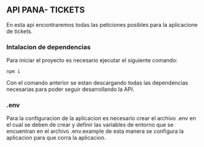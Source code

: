 ## API PANA- TICKETS

En esta api encontraremos todas las peticiones posibles para la aplicacione de tickets.

### Intalacion de dependencias

Para iniciar el proyecto es necesario ejecutar el siguiente comando:

```
npm i
```

Con el comando anterior se estan descargando todas las dependencias necesarias para poder seguir desarrollando la API.

### .env

Para la configuracion de la aplicacion es necesario crear el archivo .env en el cual se deben de crear y definir las variables de entorno que se encuentran en el archivo .env.example de esta manera se configura la aplicacion para que corra la aplicacion.

